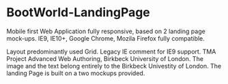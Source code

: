 # BootWorld-LandingPage
Mobile first Web Application fully responsive, based on 2 landing page mock-ups. IE9, IE10+, Google Chrome, Mozila Firefox fully compatible.

Layout predominantly used Grid. Legacy IE comment for IE9 support. 
TMA Project Advanced Web Authoring, Birkbeck University of London. 
The image and the text belong entirely to the Birkbeck Univestity of London.
The landing Page is built on a two mockups provided.

